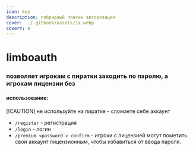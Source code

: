```yaml
---
icon: key
description: гибридный плагин авторизации
cover: ../.gitbook/assets/1x.webp
coverY: 0
---
```


# limboauth

### позволяет игрокам с пиратки заходить по паролю, а игрокам лицензии без

#### использование:

[!CAUTION] не используйте на пиратке - сломаете себе аккаунт

* `/register` - регистрация
* `/login` - логин
* `/premium <password > confirm` - игроки с лицензией могут пометить свой аккаунт лицензионным, чтобы избавиться от ввода пароля.